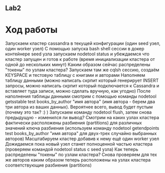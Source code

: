 ## Lab2
# Ход работы
 Запускаем кластер cassandra в текущей конфигурации (один seed узел, один worker узел)
С помощью запуска bash shell сессии в докер контейнере seed узла запускаем nodetool status и убеждаемся что кластер запущен и готов к работе (время инициализации кластера от одной до нескольких минут)
Каким образом сейчас распределены "токены" по узлам кластера?
Запускаем там же cqlsh сессию, создаём KEYSPACE и тестовую таблицу с книгами и авторами
Наполняем таблицу данными (можно написать скрпит который генерирует INSERT запросы, можно написать скрпит который подключается к Cassandra и вставляет туда записи, можно сделать вручную, как угодно)
После наполнения таблицы данными смотрим с помощью команды nodetool getsstable test books_by_author "имя автора" (имя автора - берем два три автора из ваших данных). Вероятнее всего, вывод будет пустым (почему это так? :) )
Запускаем команду nodetool flush, затем снова предыдущую - изменился ли вывод?
Смотрим на каких узлах кластера фактически расположены разбиения (partitions) для различных значений ключа разбиения (используем команду nodetool getendpoints test books_by_author "имя автора" для двух-трех случайно выбранных авторов)
Масштабируем кластер добавив к нему ещё один worker узел
Дожидаемся пока новый узел станет полноценной частью кластера (проверяем командой nodetool status с seed узла)
Как теперь распределены "токены" по узлам кластера?
Снова проверяем для тех же авторов каким образом теперь расположены на узлах кластера соответствующие разбиения (partitions)
